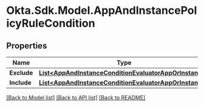 # Okta.Sdk.Model.AppAndInstancePolicyRuleCondition
## Properties

Name | Type | Description | Notes
------------ | ------------- | ------------- | -------------
**Exclude** | [**List&lt;AppAndInstanceConditionEvaluatorAppOrInstance&gt;**](AppAndInstanceConditionEvaluatorAppOrInstance.md) |  | [optional] 
**Include** | [**List&lt;AppAndInstanceConditionEvaluatorAppOrInstance&gt;**](AppAndInstanceConditionEvaluatorAppOrInstance.md) |  | [optional] 

[[Back to Model list]](../README.md#documentation-for-models) [[Back to API list]](../README.md#documentation-for-api-endpoints) [[Back to README]](../README.md)

